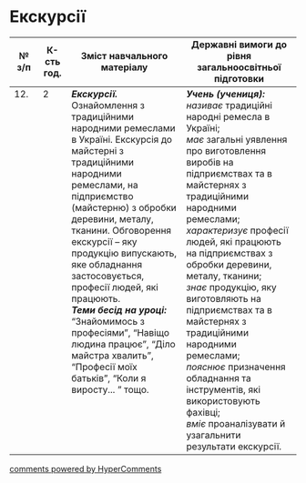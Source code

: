 <div id="hypercomments_widget" class="js-hypercomments-widget invisible"></div>

# Екскурсії

<table>
  <tr>
    <td width="10%" align="center"><b>№ з/п</b></td>
    <td width="10%" align="center"><b>К-сть год.</b></td>
    <td width="40%" align="center"><b>Зміст навчального матеріалу</b></td>
    <td width="60%" align="center"><b>Державні вимоги до рівня загальноосвітньої підготовки</b></td>
  </tr>
<tbody>
  <tr>
    <td width="10%" style="vertical-align:top !important;">
12.</td>
    <td width="10%" style="vertical-align:top !important;">
2</td>
    <td width="40%" style="vertical-align:top !important;">
<b><i>Екскурсії.</i></b> Ознайомлення з традиційними народними ремеслами в Україні. Екскурсія до майстерні з традиційними народними ремеслами, на підприємство (майстерню) з обробки деревини, металу, тканини. Обговорення екскурсії – яку продукцію випускають, яке обладнання застосовується,  професії людей, які працюють.<br>
<b><i>Теми бесід на уроці:</i></b> <br>
“Знайомимось з професіями”, “Навіщо людина працює”, “Діло майстра хвалить”, “Професії моїх батьків”, “Коли я виросту... ” тощо.<br>
</td>
    <td width="60%" style="vertical-align:top !important;">
<i><b>Учень (учениця):</b></i><br>
<i>називає</i> традиційні народні ремесла в Україні;<br>
<i>має</i> загальні уявлення про виготовлення виробів на підприємствах та в майстернях з  традиційними народними ремеслами;<br>
<i>характеризує</i> професії людей, які працюють на підприємствах з обробки деревини, металу, тканини;<br>
<i>знає</i> продукцію, яку виготовляють на підприємствах та в майстернях з традиційними народними ремеслами;<br>
<i>пояснює</i> призначення обладнання та інструментів, які використовують фахівці;<br>
<i>вміє</i> проаналізувати й узагальнити результати екскурсії.<br>
</td>
  </tr>
</tbody>
</table>

<div class="js-hypercomments-container">
<a href="http://hypercomments.com" class="hc-link" title="comments widget">comments powered by HyperComments</a>
</div>